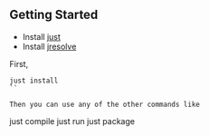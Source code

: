 ## Getting Started

- Install [just](https://github.com/casey/just)
- Install [jresolve](https://github.com/bowbahdoe/jresolve-cli)

First,
```
just install
``

Then you can use any of the other commands like

```
just compile
just run
just package
```
